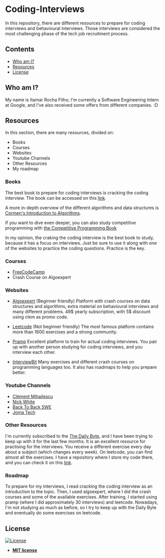 # Coding-Interviews
In this repository, there are different resources to prepare for coding interviews and behavioural interviews. Those interviews are considered the most challenging phase of the tech job recruitment process.


## Contents
- [Who am I?](#Who-Am-I)
- [Resources](#Resources)
- [License](#License)

## Who am I?

My name is Itamar Rocha Filho; I'm currently a Software Engineering Intern at Google, and I've also received some offers from different companies. :D

## Resources
In this section, there are many resources, divided on:

* Books
* Courses
* Websites
* Youtube Channels
* Other Resources
* My roadmap

### Books

The best book to prepare for coding interviews is cracking the coding interview. The book can be accessed on this [link](https://cin.ufpe.br/~fbma/Crack/Cracking%20the%20Coding%20Interview%20189%20Programming%20Questions%20and%20Solutions.pdf).

A more in-depth overview of the different algorithms and data structures is [Cormen's Introduction to Algorithms](https://www.amazon.com/Introduction-Algorithms-3rd-MIT-Press/dp/0262033844).

If you want to dive even deeper, you can also study competitive programming with [the Competitive Programming Book](https://cpbook.net/)

In my opinion, the craking the coding interview is the best book to study, because it has a focus on interviews. Just be sure to use it along with one of the websites to practice the coding questions. Practice is the key.

### Courses

* [FreeCodeCamp](https://www.youtube.com/watch?v=8hly31xKli0)
* Crash Course on Algoexpert

### Websites

* [Algoexpert](https://www.algoexpert.io/) (Beginner friendly)
  Platform with crash courses on data structures and algorithms, extra material on behavioural interviews and many different problems. 49$ yearly subscription, with 5$ discount using clem as promo code.

* [Leetcode](https://leetcode.com/) (Not beginner friendly)
  The most famous platform contains more than 1600 exercises and a strong community.

* [Pramp](https://www.pramp.com/#/)
  Excellent platform to train for actual coding interviews. You pair up with another person studying for coding interviews, and you interview each other.
  
* [InterviewBit](https://www.interviewbit.com/)
  Many exercises and different crash courses on programming languages too. It also has roadmaps to help you prepare better.
 
### Youtube Channels

* [Clément Mihailescu](https://www.youtube.com/channel/UCaO6VoaYJv4kS-TQO_M-N_g)
* [Nick White](https://www.youtube.com/channel/UC1fLEeYICmo3O9cUsqIi7HA)
* [Back To Back SWE](https://www.youtube.com/channel/UCmJz2DV1a3yfgrR7GqRtUUA)
* [Joma Tech](https://www.youtube.com/channel/UCV0qA-eDDICsRR9rPcnG7tw)

### Other Resources

I'm currently subscribed to the [The Daily Byte](https://thedailybyte.dev/), and I have been trying to keep up with it for the last few months. It is an excellent resource for practising for the interviews. You receive a different exercise every day about a subject (which changes every week). On leetcode, you can find almost all the exercises. I have a repository where I store my code there, and you can check it on this [link](https://github.com/ItamarRocha/DailyByte).

### Roadmap

To prepare for my interviews, I read cracking the coding interview as an introduction to the topic. Then, I used algoexpert, where I did the crash courses and some of the available exercises. After training, I started using pramp (where I did approximately 30 interviews) and leetcode. Nowadays, I'm not studying as much as before, so I try to keep up with the Daily Byte and eventually do some exercises on leetcode.


## License

[![License](http://img.shields.io/:license-mit-blue.svg?style=flat-square)](http://badges.mit-license.org)

- **[MIT license](http://opensource.org/licenses/mit-license.php)**

